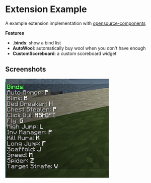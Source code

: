 # Extension Example

A example extension implementation with [opensource-components](https://github.com/opai-client/opensource-components)

**Features**
- **.binds**: show a bind list
- **AutoWool**: automatically buy wool when you don't have enough
- **CustomScoreboard**: a custom scoreboard widget

## Screenshots

![1](java_TY47l4ZCBx.png)
